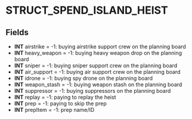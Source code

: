 # STRUCT_SPEND_ISLAND_HEIST

## Fields
* **INT** airstrike = -1: buying airstrike support crew on the planning board
* **INT** heavy_weapon = -1: buying heavy weapon drop on the planning board
* **INT** sniper = -1: buying sniper support crew on the planning board
* **INT** air_support = -1: buying air support crew on the planning board
* **INT** idrone = -1: buying spy drone on the planning board
* **INT** weapon_stash = -1: buying weapon stash on the planning board
* **INT** suppressor = -1: buying suppressors on the planning board
* **INT** replay = -1: paying to replay the heist
* **INT** prep = -1: paying to skip the prep
* **INT** prepItem = -1: prep name/ID